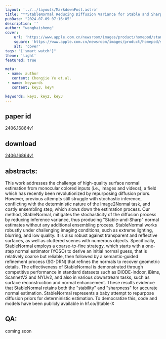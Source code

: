 ```yaml
---
layout: '../../layouts/MarkdownPost.astro'
title: "**StableNormal Reducing Diffusion Variance for Stable and Sharp Normal**"
pubDate: "2024-07-09 07:16:05"
description: ''
author: "wanghaisheng"
cover:
    url: 'https://www.apple.com.cn/newsroom/images/product/homepod/standard/Apple-HomePod-hero-230118_big.jpg.large_2x.jpg'
    square: 'https://www.apple.com.cn/newsroom/images/product/homepod/standard/Apple-HomePod-hero-230118_big.jpg.large_2x.jpg'
    alt: 'cover'
tags: "['smart watch']" 
theme: 'light'
featured: true

meta:
 - name: author
   content: Chongjie Ye et.al.
 - name: keywords
   content: key3, key4

keywords: key1, key2, key3
---
```


## paper id
2406.16864v1
## download
[2406.16864v1](http://arxiv.org/abs/2406.16864v1)
## abstracts:
This work addresses the challenge of high-quality surface normal estimation from monocular colored inputs (i.e., images and videos), a field which has recently been revolutionized by repurposing diffusion priors. However, previous attempts still struggle with stochastic inference, conflicting with the deterministic nature of the Image2Normal task, and costly ensembling step, which slows down the estimation process. Our method, StableNormal, mitigates the stochasticity of the diffusion process by reducing inference variance, thus producing "Stable-and-Sharp" normal estimates without any additional ensembling process. StableNormal works robustly under challenging imaging conditions, such as extreme lighting, blurring, and low quality. It is also robust against transparent and reflective surfaces, as well as cluttered scenes with numerous objects. Specifically, StableNormal employs a coarse-to-fine strategy, which starts with a one-step normal estimator (YOSO) to derive an initial normal guess, that is relatively coarse but reliable, then followed by a semantic-guided refinement process (SG-DRN) that refines the normals to recover geometric details. The effectiveness of StableNormal is demonstrated through competitive performance in standard datasets such as DIODE-indoor, iBims, ScannetV2 and NYUv2, and also in various downstream tasks, such as surface reconstruction and normal enhancement. These results evidence that StableNormal retains both the "stability" and "sharpness" for accurate normal estimation. StableNormal represents a baby attempt to repurpose diffusion priors for deterministic estimation. To democratize this, code and models have been publicly available in hf.co/Stable-X
## QA:
coming soon
